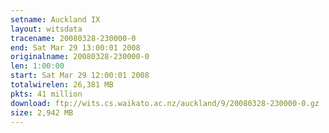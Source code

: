 ```yaml
---
setname: Auckland IX
layout: witsdata
tracename: 20080328-230000-0
end: Sat Mar 29 13:00:01 2008
originalname: 20080328-230000-0
len: 1:00:00
start: Sat Mar 29 12:00:01 2008
totalwirelen: 26,381 MB
pkts: 41 million
download: ftp://wits.cs.waikato.ac.nz/auckland/9/20080328-230000-0.gz
size: 2,942 MB
---
```

